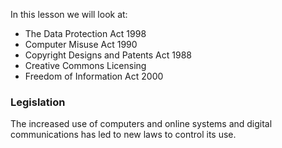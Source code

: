 In this lesson we will look at:

- The Data Protection Act 1998
- Computer Misuse Act 1990
- Copyright Designs and Patents Act 1988
- Creative Commons Licensing
- Freedom of Information Act 2000

### Legislation
The increased use of computers and online systems and digital communications has led to new laws to control its use.
